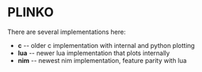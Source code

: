 PLINKO
======

There are several implementations here:

* **c** -- older c implementation with internal and python plotting
* **lua** -- newer lua implementation that plots internally
* **nim** -- newest nim implementation, feature parity with lua
